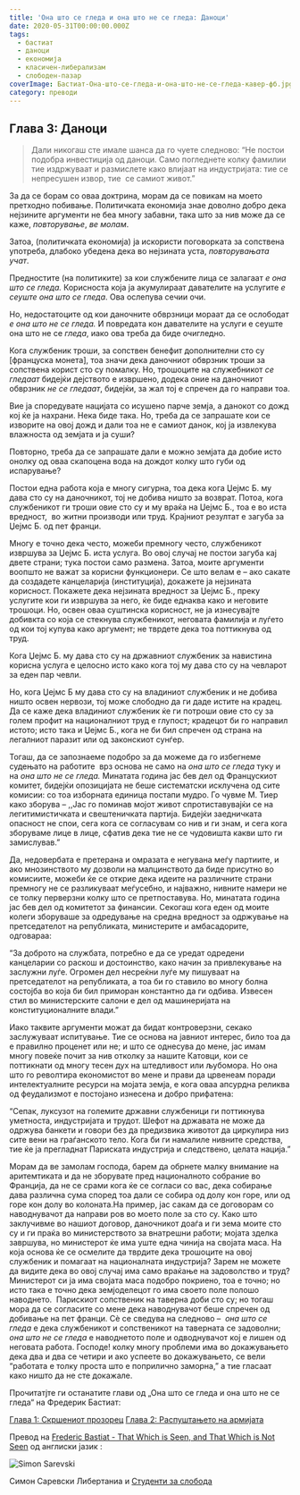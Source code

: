 ```yaml
---
title: 'Она што се гледа и она што не се гледа: Даноци'
date: 2020-05-31T00:00:00.000Z
tags:
  - бастиат
  - даноци
  - економија
  - класичен-либерализам
  - слободен-пазар
coverImage: Бастиат-Она-што-се-гледа-и-она-што-не-се-гледа-кавер-фб.jpg
category: преводи
---
```


## **Глава 3: Даноци**

> Дали никогаш сте имале шанса да го чуете следново: “Не постои подобра инвестиција од даноци. Само погледнете колку фамилии тие издржуваат и размислете како влијаат на индустријата: тие се непресушен извор, тие  се самиот живот.”

За да се борам со оваа доктрина, морам да се повикам на моето претходно побивање. Политичката економија знае доволно добро дека нејзините аргументи не беа многу забавни, така што за нив може да се каже, _повторување_, _ве молам_.

Затоа, (политичката економија) ја искористи поговорката за сопствена употреба, длабоко убедена дека во нејзината уста, _повторувањата учат_.

Предностите (на политиките) за кои службените лица се залагаат _е она што се гледа._ Корисноста која ја акумулираат давателите на услугите _е сеуште она што се гледа_. Ова ослепува сечии очи.

Но, недостатоците од кои даночните обврзници мораат да се ослободат _е она што не се гледа._ И повредата кон давателите на услуги е сеуште она што не се _гледа_, иако ова треба да биде очигледно.

Кога службеник троши, за сопствен бенефит дополнителни сто су \[француска монета\], тоа значи дека даночниот обврзник троши за сопственa корист сто су помалку. Но, трошоците на служебникот _се гледаат_ бидејќи дејството е извршено, додека оние на даночниот обврзник _не се гледаат_, бидејќи, за жал тој е спречен да го направи тоа.

Вие ја споредувате нацијата со исушено парче земја, а данокот со дожд кој ќе ја нахрани. Нека биде така. Но, треба да се запрашате кои се изворите на овој дожд и дали тоа не е самиот данок, кој ја извлекува влажноста од земјата и ја суши?

Повторно, треба да се запрашате дали е можно земјата да добие исто онолку од оваа скапоцена вода на дождот колку што губи од испарување?

Постои една работа која е многу сигурна, тоа дека кога Џејмс Б. му дава сто су на даночникот, тој не добива ништо за возврат. Потоа, кога службеникот ги троши овие сто су и му враќа на Џејмс Б., тоа е во иста вредност,  во житни производи или труд. Крајниот резултат е загуба за Џејмс Б. од пет франци.

Многу е точно дека често, можеби премногу често, службеникот извршува за Џејмс Б. иста услуга. Во овој случај не постои загуба кај двете страни; тука постои само размена. Затоа, моите аргументи воопшто не важат за корисни функционери. Се што велам е – ако сакате да создадете канцеларија (институција), докажете ја нејзината корисност. Покажете дека нејзината вредност за Џејмс Б., преку услугите кои ги извршува за него, ќе биде еднаква како и неговите трошоци. Но, освен оваа суштинска корисност, не ја изнесувајте добивкта со која се стекнува службеникот, неговата фамилија и луѓето од кои тој купува како аргумент; не тврдете дека тоа поттикнува од труд.

Кога Џејмс Б. му дава сто су на државниот службеник за навистина корисна услуга е целосно исто како кога тој му дава сто су на чевларот за еден пар чевли.

Но, кога Џејмс Б му дава сто су на владиниот службеник и не добива ништо освен нервози, тој може слободно да ги даде истите на крадец. Да се каже дека владиниот службеник ќе ги потроши овие сто су за голем профит на националниот труд е глупост; крадецот би го направил истото; исто така и Џејмс Б., кога не би бил спречен од страна на легалниот паразит или од законскиот сунѓер.

Тогаш, да се запознаеме подобро за да можеме да го избегнеме судењато на работите  врз основа не само на _она што се гледа_ туку и на _она што не се гледа._ Минатата година јас бев дел од Францускиот комитет, бидејќи опозицијата не беше систематски исклучена од сите комисии: со тоа изборната единица постапи мудро. Го чувме М. Тиер како зборува – ,,Јас го поминав мојот живот спротиставувајќи се на легитимистичката и свештеничката партија. Бидејќи заедничката опасност не спои, сега кога се согласувам со нив и ги знам, и сега кога зборуваме лице в лице, сфатив дека тие не се чудовишта какви што ги замислував.”

Да, недовербата е претерана и омразата е негувана меѓу партиите, и ако мнозинството му дозволи на малцинството да биде присутно во комисиите, можеби ќе се открие дека идеите на различните страни премногу не се разликуваат меѓусебно, и најважно, нивните намери не се толку перверзни колку што се претпоставува. Но, минатата година јас бев дел од комитетот за финансии. Секогаш кога еден од моите колеги зборуваше за одредување на средна вредност за одржување на претседателот на републиката, министерите и амбасадорите, одговараа:

“За доброто на службата, потребно е да се уредат одредени канцеларии со раскош и достоинство, како начин за привлекување на заслужни луѓе. Огромен дел несреќни луѓе му пишуваат на претседателот на републиката, а тоа би го ставилo во многу болна состојба во која би бил приморан константно да ги одбива. Извесен стил во министерските салони е дел од машинеријата на конституционалните влади.”

Иако таквите аргументи можат да бидат контроверзни, секако заслужуваат испитување. Тие се основа на јавниот интерес, било тоа да е правилно проценет или не; и што се однесува до мене, јас имам многу повеќе почит за нив отколку за нашите Катовци, кои се поттикнати од многу тесен дух на штедливост или љубомора. Но она што го револтира економистот во мене и прави да црвенеам поради интелектуалните ресурси на мојата земја, е кога оваа апсурдна реликва од феудализмот е постојано изнесена и добро прифатена:

“Сепак, луксузот на големите државни службеници ги поттикнува уметноста, индустријата и трудот. Шефот на државата не може да одржува банкети и говори без да предизвика животот да циркулира низ сите вени на граѓанското тело. Кога би ги намалиле нивните средства, тие ќе ја прегладнат Париската индустрија и следствено, целата нација.”

Морам да ве замолам господа, барем да обрнете малку внимание на аритемтиката и да не зборувате пред националното собрание во Франција, да не се срами кога ќе се согласи со вас, дека собирање дава различна сума според тоа дали се собира од долу кон горе, или од горе кон долу во колоната.На пример, јас сакам да се договорам со наводнувачот да направи ров во моето поле за сто су. Како што заклучивме во нашиот договор, даночникот доаѓа и ги зема моите сто су и ги праќа во министерството за внатрешни работи; мојата зделка завршува, но министерот ќе има уште една чинија на својата маса. На која основа ќе се осмелите да тврдите дека трошоците на овој службеник и помагаат на националната индустрија? Зарем не можете да видите дека во овој случај има само враќање на задоволство и труд? Министерот си ја има својата маса подобро покриено, тоа е точно; но исто така е точно дека земјоделецот го има своето поле полошо наводнето.  Парискиот сопственик на таверна доби сто су; но тогаш мора да се согласите со мене дека наводнувачот беше спречен од добивање на пет франци. Сè се сведува на следново –  _она што се гледа_ е дека службеникот и сопственикот на таверната се задоволни; _она што не се гледа_ е наводнетото поле и одводнувачот кој e лишен од неговата работа. Господе! колку многу проблеми има во докажувањето дека два и два се четири и ако успеете во докажувањето, се вели “работата е толку проста што е поприлично заморна,” а тие гласаат како ништо да не сте докажале.

Прочитатјте ги останатите глави од „Она што се гледа и она што не се гледа“ на Фредерик Бастиат:

[Глава 1: Скршениот прозорец](http://libertaniabackup.local/ona-sto-se-gleda-i-ona-sto-ne-se-gleda-skrseniot-prozorec/)
[Глава 2: Распуштањето на армијата](http://libertaniabackup.local/ona-sto-se-gleda-i-ona-sto-ne-se-gleda-glava-2/?fbclid=IwAR0KMynIZBU7-pAUgOijoR7Zmn5jJzbsIMBFNxo2Kwr2g9viMVZ40BWuRq8)

Превoд на [Frederic Bastiat - That Which is Seen, and That Which is Not Seen](http://bastiat.org/en/twisatwins.html) од англиски јазик :

![Simon Sarevski](images/Sime-pic-150x150.jpg)

Симон Саревски
Либертаниа и [Студенти за слобода](https://www.facebook.com/sfl.macedonia)
